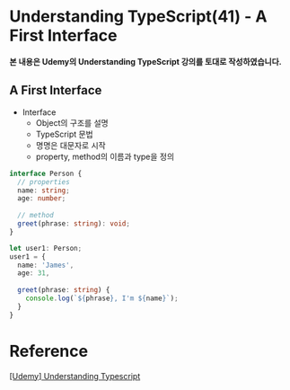 # Understanding TypeScript(41) - A First Interface

**본 내용은 Udemy의 Understanding TypeScript 강의를 토대로 작성하였습니다.**



## A First Interface

* Interface
  * Object의 구조를 설명
  * TypeScript 문법
  * 명명은 대문자로 시작
  * property, method의 이름과 type을 정의


```TypeScript
interface Person {
  // properties
  name: string;
  age: number;
  
  // method
  greet(phrase: string): void;
}

let user1: Person;
user1 = {
  name: 'James',
  age: 31,
  
  greet(phrase: string) {
    console.log(`${phrase}, I'm ${name}`);
  }
}
```



# Reference

[[Udemy] Understanding Typescript](https://www.udemy.com/course/understanding-typescript/)

